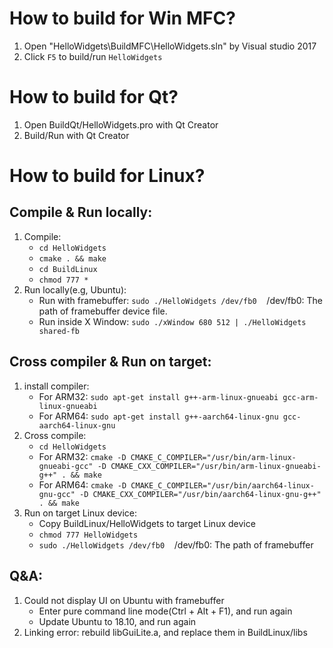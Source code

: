 # How to build for Win MFC?
1. Open "HelloWidgets\BuildMFC\HelloWidgets.sln" by Visual studio 2017
2. Click `F5` to build/run `HelloWidgets`

# How to build for Qt?
1. Open BuildQt/HelloWidgets.pro with Qt Creator
2. Build/Run with Qt Creator

# How to build for Linux?
## Compile & Run locally:
1. Compile:
    - `cd HelloWidgets`
    - `cmake . && make`
    - `cd BuildLinux`
    - `chmod 777 *`
2. Run locally(e.g, Ubuntu):
    - Run with framebuffer: `sudo ./HelloWidgets /dev/fb0`&nbsp;&nbsp;&nbsp;&nbsp;/dev/fb0: The path of framebuffer device file.
    - Run inside X Window: `sudo ./xWindow 680 512 | ./HelloWidgets shared-fb`

## Cross compiler & Run on target:
1. install compiler:
    - For ARM32: `sudo apt-get install g++-arm-linux-gnueabi gcc-arm-linux-gnueabi`
    - For ARM64: `sudo apt-get install g++-aarch64-linux-gnu gcc-aarch64-linux-gnu`
2. Cross compile:
    - `cd HelloWidgets`
    - For ARM32: `cmake -D CMAKE_C_COMPILER="/usr/bin/arm-linux-gnueabi-gcc" -D CMAKE_CXX_COMPILER="/usr/bin/arm-linux-gnueabi-g++" . && make`
    - For ARM64: `cmake -D CMAKE_C_COMPILER="/usr/bin/aarch64-linux-gnu-gcc" -D CMAKE_CXX_COMPILER="/usr/bin/aarch64-linux-gnu-g++" . && make`
3. Run on target Linux device:
    - Copy BuildLinux/HelloWidgets to target Linux device
    - `chmod 777 HelloWidgets`
    - `sudo ./HelloWidgets /dev/fb0`&nbsp;&nbsp;&nbsp;&nbsp;/dev/fb0: The path of framebuffer

## Q&A:
1. Could not display UI on Ubuntu with framebuffer
    - Enter pure command line mode(Ctrl + Alt + F1), and run again
    - Update Ubuntu to 18.10, and run again
2. Linking error: rebuild libGuiLite.a, and replace them in BuildLinux/libs

